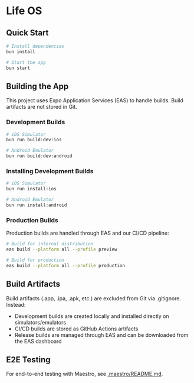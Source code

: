 # Life OS

## Quick Start

```bash
# Install dependencies
bun install

# Start the app
bun start
```

## Building the App

This project uses Expo Application Services (EAS) to handle builds. Build artifacts are not stored in Git.

### Development Builds

```bash
# iOS Simulator
bun run build:dev:ios

# Android Emulator
bun run build:dev:android
```

### Installing Development Builds

```bash
# iOS Simulator
bun run install:ios

# Android Emulator
bun run install:android
```

### Production Builds

Production builds are handled through EAS and our CI/CD pipeline:

```bash
# Build for internal distribution
eas build --platform all --profile preview

# Build for production
eas build --platform all --profile production
```

## Build Artifacts

Build artifacts (.app, .ipa, .apk, etc.) are excluded from Git via .gitignore. Instead:

- Development builds are created locally and installed directly on simulators/emulators
- CI/CD builds are stored as GitHub Actions artifacts
- Release builds are managed through EAS and can be downloaded from the EAS dashboard

## E2E Testing

For end-to-end testing with Maestro, see [.maestro/README.md](.maestro/README.md).
